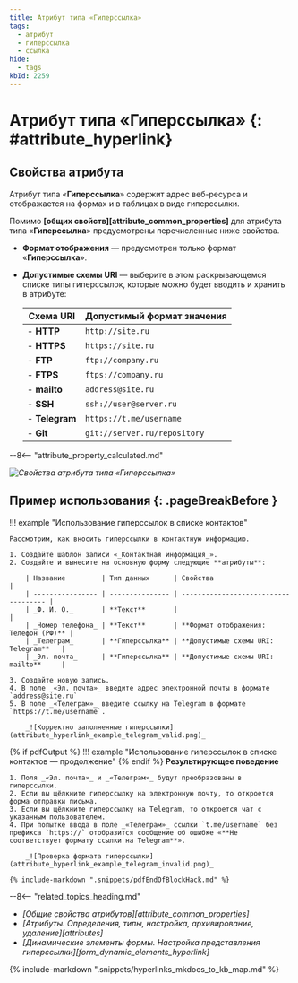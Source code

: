```yaml
---
title: Атрибут типа «Гиперссылка»
tags:
  - атрибут
  - гиперссылка
  - ссылка
hide:
  - tags
kbId: 2259
---
```


# Атрибут типа «Гиперссылка» {: #attribute_hyperlink}

## Свойства атрибута

Атрибут типа «**Гиперссылка**» содержит адрес веб-ресурса и отображается на формах и в таблицах в виде гиперссылки.

Помимо **[общих свойств][attribute_common_properties]** для атрибута типа «**Гиперссылка**» предусмотрены перечисленные ниже свойства.

- **Формат отображения** — предусмотрен только формат «**Гиперссылка**».
- **Допустимые схемы URI** — выберите в этом раскрывающемся списке типы гиперссылок, которые можно будет вводить и хранить в атрибуте:

    |Схема URI|Допустимый формат значения|
    |---|---|
    |- **HTTP**|`http://site.ru`|
    |- **HTTPS**|`https://site.ru`|
    |- **FTP**|`ftp://company.ru`|
    |- **FTPS**|`ftps://company.ru`|
    |- **mailto**|`address@site.ru`|
    |- **SSH**|`ssh://user@server.ru`|
    |- **Telegram**|`https://t.me/username`|
    |- **Git**|`git://server.ru/repository`|

--8<-- "attribute_property_calculated.md"

_![Свойства атрибута типа «Гиперссылка»](img/attribute_hyperlink_properties.png)_

## Пример использования {: .pageBreakBefore }

!!! example "Использование гиперссылок в списке контактов"

    Рассмотрим, как вносить гиперссылки в контактную информацию.

    1. Создайте шаблон записи «_Контактная информация_».
    2. Создайте и вынесите на основную форму следующие **атрибуты**:

        | Название         | Тип данных      | Свойства                             |
        | ---------------- | --------------- | ------------------------------------ |
        | _Ф. И. О._       | **Текст**       |                                      |
        | _Номер телефона_ | **Текст**       | **Формат отображения: Телефон (РФ)** |
        | _Телеграм_       | **Гиперссылка** | **Допустимые схемы URI: Telegram**   |
        | _Эл. почта_      | **Гиперссылка** | **Допустимые схемы URI: mailto**     |

    3. Создайте новую запись.
    4. В поле _«Эл. почта»_ введите адрес электронной почты в формате `address@site.ru`
    5. В поле _«Телеграм»_ введите ссылку на Telegram в формате `https://t.me/username`.
    
        _![Корректно заполненные гиперссылки](attribute_hyperlink_example_telegram_valid.png)_

{% if pdfOutput %}
!!! example "Использование гиперссылок в списке контактов — продолжение"
{% endif %}
    **Результирующее поведение**

    1. Поля _«Эл. почта»_ и _«Телеграм»_ будут преобразованы в гиперссылки.
    2. Если вы щёлкните гиперссылку на электронную почту, то откроется форма отправки письма.
    3. Если вы щёлкните гиперссылку на Telegram, то откроется чат с указанным пользователем.
    4. При попытке ввода в поле _«Телеграм»_ ссылки `t.me/username` без префикса `https://` отобразится сообщение об ошибке «**Не соответствует формату ссылки на Telegram**».

        _![Проверка формата гиперссылки](attribute_hyperlink_example_telegram_invalid.png)_
        
    {% include-markdown ".snippets/pdfEndOfBlockHack.md" %}

<div class="relatedTopics" markdown="block">

--8<-- "related_topics_heading.md"

- _[Общие свойства атрибутов][attribute_common_properties]_
- _[Атрибуты. Определения, типы, настройка, архивирование, удаление][attributes]_
- _[Динамические элементы формы. Настройка представления гиперссылки][form_dynamic_elements_hyperlink]_

</div>

{% include-markdown ".snippets/hyperlinks_mkdocs_to_kb_map.md" %}
